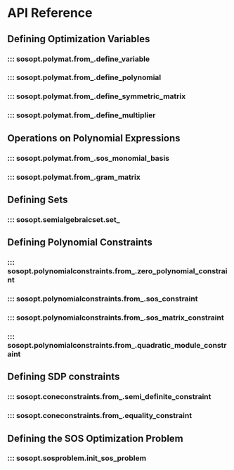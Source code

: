 # API Reference

## Defining Optimization Variables

### ::: sosopt.polymat.from_.define_variable
### ::: sosopt.polymat.from_.define_polynomial
### ::: sosopt.polymat.from_.define_symmetric_matrix
### ::: sosopt.polymat.from_.define_multiplier


## Operations on Polynomial Expressions

### ::: sosopt.polymat.from_.sos_monomial_basis
### ::: sosopt.polymat.from_.gram_matrix


## Defining Sets

### ::: sosopt.semialgebraicset.set_


## Defining Polynomial Constraints

### ::: sosopt.polynomialconstraints.from_.zero_polynomial_constraint
### ::: sosopt.polynomialconstraints.from_.sos_constraint
### ::: sosopt.polynomialconstraints.from_.sos_matrix_constraint
### ::: sosopt.polynomialconstraints.from_.quadratic_module_constraint


## Defining SDP constraints

### ::: sosopt.coneconstraints.from_.semi_definite_constraint
### ::: sosopt.coneconstraints.from_.equality_constraint


## Defining the SOS Optimization Problem

### ::: sosopt.sosproblem.init_sos_problem
